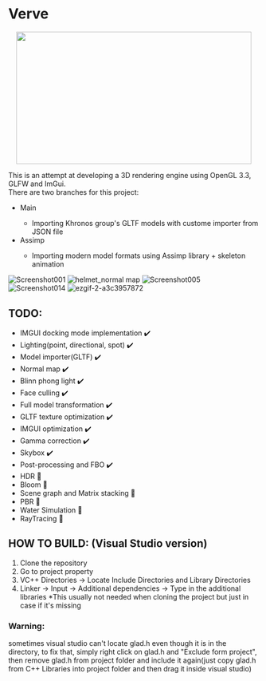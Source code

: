 # Verve


<p align="center">
  <img width="472" height="265.3" src="https://user-images.githubusercontent.com/69974236/171967841-561a15a9-631d-4ccc-a880-1e940f2a4669.jpg">
</p>
This is an attempt at developing a 3D rendering engine using OpenGL 3.3, GLFW and ImGui. </br>
There are two branches for this project:
<ul>
  <li>Main</li>
    <ul>
    <li>Importing Khronos group's GLTF models with custome importer from JSON file</li>
    </ul> 
  <li>Assimp</li>
  <ul>
    <li>Importing modern model formats using Assimp library + skeleton animation</li>
    </ul> 
</ul> 

![Screenshot001](https://user-images.githubusercontent.com/69974236/165810380-464be3af-aa6d-4a5f-997a-d87dcd8fdaa3.jpg)
![helmet_normal map](https://user-images.githubusercontent.com/69974236/164246533-dc60c52b-52f3-467e-8aa4-9f7e719e9fdb.jpg)
![Screenshot005](https://user-images.githubusercontent.com/69974236/165741563-51a7a6ee-87de-4718-a089-680b0fc859a0.jpg)
![Screenshot014](https://user-images.githubusercontent.com/69974236/168178959-fa577c89-606a-4468-904f-6af6deb46b97.jpg)
![ezgif-2-a3c3957872](https://user-images.githubusercontent.com/69974236/170806010-dc27e6d0-c19f-4d08-af1e-48b8394eb00e.gif)


<h2>TODO:</h2>

<ul>
  <li>IMGUI docking mode implementation ✔️</li>
  <li>Lighting(point, directional, spot) ✔️</li>
  <li>Model importer(GLTF) ✔️</li>
  <li>Normal map ✔️</li>
  <li>Blinn phong light ✔️</li>
  <li>Face culling ✔️</li>
  <li>Full model transformation ✔️</li>
  <li>GLTF texture optimization ✔️</li>
  <li>IMGUI optimization ✔️</li>
  <li>Gamma correction ✔️</li>
  <li>Skybox ✔️</li>
  <li>Post-processing and FBO ✔️</li>
  <li>HDR 🚧</li>
  <li>Bloom 🚧</li>
  <li>Scene graph and Matrix stacking 🚧</li>
  <li>PBR 🚧</li>
  <li>Water Simulation 🚧</li>
  <li>RayTracing 🚧</li>
</ul> 

<h2>HOW TO BUILD: (Visual Studio version)</h2>
<ol>
  <li>Clone the repository</li>
  <li>Go to project property</li>
  <li>VC++ Directories -> Locate Include Directories and Library Directories</li>
  <li>Linker -> Input -> Additional dependencies -> Type in the additional libraries *This usually not needed when cloning the project but just in case if it's missing</li>
</ol> 
<h3>Warning:</h3> sometimes visual studio can't locate glad.h even though it is in the directory, to fix that, simply right click on glad.h and "Exclude form project", then remove glad.h from project folder and include it again(just copy glad.h from C++ Libraries into project folder and then drag it inside visual studio)</h3>
